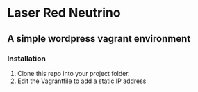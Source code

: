 # Laser Red Neutrino
## A simple wordpress vagrant environment

### Installation
1. Clone this repo into your project folder.
2. Edit the Vagrantfile to add a static IP address